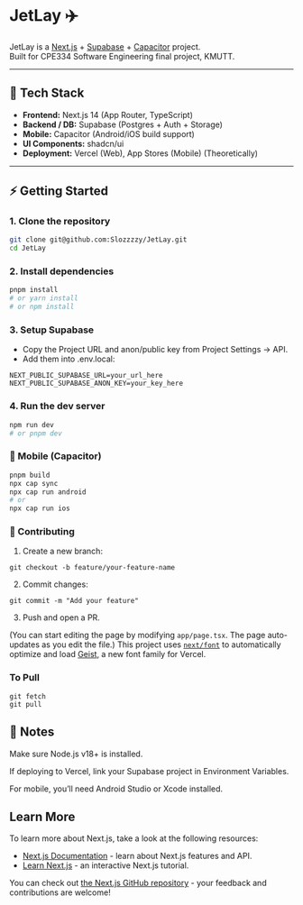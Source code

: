 # JetLay ✈️

JetLay is a [Next.js](https://nextjs.org/) + [Supabase](https://supabase.com/) + [Capacitor](https://capacitorjs.com/) project.  
Built for CPE334 Software Engineering final project, KMUTT.

---

## 🚀 Tech Stack
- **Frontend:** Next.js 14 (App Router, TypeScript)
- **Backend / DB:** Supabase (Postgres + Auth + Storage)
- **Mobile:** Capacitor (Android/iOS build support)
- **UI Components:** shadcn/ui
- **Deployment:** Vercel (Web), App Stores (Mobile) (Theoretically)

---

## ⚡ Getting Started

### 1. Clone the repository
```bash
git clone git@github.com:Slozzzzy/JetLay.git
cd JetLay
```

### 2. Install dependencies

```bash
pnpm install
# or yarn install
# or npm install
```
### 3. Setup Supabase
- Copy the Project URL and anon/public key from Project Settings → API.
- Add them into .env.local:
```env
NEXT_PUBLIC_SUPABASE_URL=your_url_here
NEXT_PUBLIC_SUPABASE_ANON_KEY=your_key_here
```
### 4. Run the dev server
```bash
npm run dev
# or pnpm dev
```

### 📱 Mobile (Capacitor)
```bash
pnpm build
npx cap sync
npx cap run android
# or
npx cap run ios
```
### 🤝 Contributing

1. Create a new branch:
```git
git checkout -b feature/your-feature-name
```
2. Commit changes:
```git
git commit -m "Add your feature"
```
3. Push and open a PR.

(You can start editing the page by modifying `app/page.tsx`. The page auto-updates as you edit the file.)
This project uses [`next/font`](https://nextjs.org/docs/app/building-your-application/optimizing/fonts) to automatically optimize and load [Geist](https://vercel.com/font), a new font family for Vercel.

### To Pull
```git
git fetch
git pull
```
## 📝 Notes

Make sure Node.js v18+ is installed.

If deploying to Vercel, link your Supabase project in Environment Variables.

For mobile, you’ll need Android Studio or Xcode installed.


## Learn More

To learn more about Next.js, take a look at the following resources:

- [Next.js Documentation](https://nextjs.org/docs) - learn about Next.js features and API.
- [Learn Next.js](https://nextjs.org/learn) - an interactive Next.js tutorial.

You can check out [the Next.js GitHub repository](https://github.com/vercel/next.js) - your feedback and contributions are welcome!
